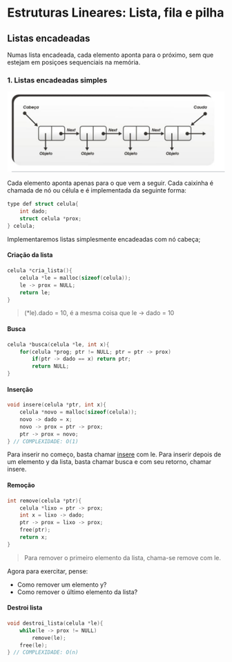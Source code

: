 # Estruturas Lineares: Lista, fila e pilha

## Listas encadeadas

Numas lista encadeada, cada elemento aponta para o próximo, sem que estejam em posiçoes sequenciais na memória.

### 1. Listas encadeadas simples

![Lista Ecadeada Simples](../../../images/listaEncadeada.png)

Cada elemento aponta apenas para o que vem a seguir. Cada caixinha é chamada de nó ou célula e é implementada da seguinte forma:

```c
type def struct celula{
    int dado;
    struct celula *prox;
} celula;
```

Implementaremos listas simplesmente encadeadas com nó cabeça;

#### Criação da lista

```c
celula *cria_lista(){
    celula *le = malloc(sizeof(celula));
    le -> prox = NULL;
    return le;
}
```

> (*le).dado = 10, é a mesma coisa que le -> dado = 10

#### Busca

```c
celula *busca(celula *le, int x){
    for(celula *prog; ptr != NULL; ptr = ptr -> prox)
        if(ptr -> dado == x) return ptr;
        return NULL;
}
```

#### Inserção 

```c
void insere(celula *ptr, int x){
    celula *novo = malloc(sizeof(celula));
    novo -> dado = x;
    novo -> prox = ptr -> prox;
    ptr -> prox = novo;
} // COMPLEXIDADE: O(1)
```

Para inserir no começo, basta chamar <u>insere</u> com le. Para inserir depois de um elemento y da lista, basta chamar busca e com seu retorno, chamar insere.

#### Remoção

```c
int remove(celula *ptr){
    celula *lixo = ptr -> prox;
    int x = lixo -> dado;
    ptr -> prox = lixo -> prox;
    free(ptr);
    return x;
}
```

> Para remover o primeiro elemento da lista, chama-se remove com le.

Agora para exercitar, pense: 

- Como remover um elemento y?
- Como remover o último elemento da lista?

#### Destroi lista

```c
void destroi_lista(celula *le){
    while(le -> prox != NULL)
        remove(le);
    free(le);
} // COMPLEXIDADE: O(n)
```

